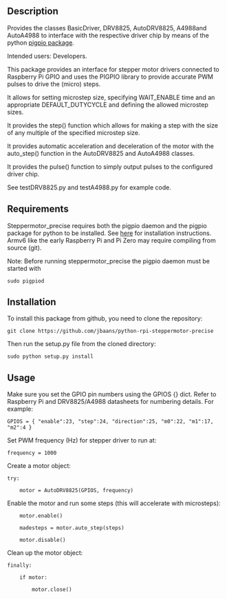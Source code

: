 Description
-----------
Provides the classes BasicDriver, DRV8825, AutoDRV8825, A4988and AutoA4988
to interface with the respective driver chip by means of the python [pigpio package](https://pypi.org/project/pigpio/).

Intended users: Developers.

This package provides an interface for stepper motor drivers connected to 
Raspberry Pi GPIO and uses the PIGPIO library to provide accurate PWM 
pulses to drive the (micro) steps.

It allows for setting microstep size, specifying WAIT_ENABLE time
and an appropriate DEFAULT_DUTYCYCLE and defining the allowed microstep
sizes.

It provides the step() function which allows for making a step with
the size of any multiple of the specified microstep size.

It provides automatic acceleration and deceleration of the motor with the 
auto_step() function in the AutoDRV8825 and AutoA4988 classes.

It provides the pulse() function to simply output pulses to the configured
driver chip.

See testDRV8825.py and testA4988.py for example code.

Requirements
------------
Steppermotor_precise requires both the pigpio daemon and the pigpio package for python to be installed.
See [here](http://abyz.me.uk/rpi/pigpio/download.html) for installation instructions.
Armv6 like the early Raspberry Pi and Pi Zero may require compiling from source (git).

Note: Before running steppermotor_precise the pigpio daemon must be started with

`sudo pigpiod`


Installation
------------
To install this package from github, you need to clone the repository:

`git clone https://github.com/jbaans/python-rpi-steppermotor-precise`

Then run the setup.py file from the cloned directory:

`sudo python setup.py install`

Usage
-------------
Make sure you set the GPIO pin numbers using the GPIOS {} dict. Refer to Raspberry Pi 
and DRV8825/A4988 datasheets for numbering details. For example:

`GPIOS = {
    "enable":23,
    "step":24,
    "direction":25,
    "m0":22,
    "m1":17,
    "m2":4
}`

Set PWM frequency (Hz) for stepper driver to run at:

    frequency = 1000

Create a motor object:

    try:
    
        motor = AutoDRV8825(GPIOS, frequency)
        
Enable the motor and run some steps (this will accelerate with microsteps):
        
        motor.enable()
        
        madesteps = motor.auto_step(steps)

        motor.disable()
    
Clean up the motor object:
        
    finally:
    
        if motor:
        
            motor.close()


